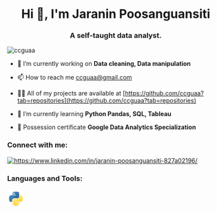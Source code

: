 <h1 align="center">Hi 👋, I'm Jaranin Poosanguansiti</h1>
<h3 align="center">A self-taught data analyst.</h3>

<p align="left"> <img src="https://komarev.com/ghpvc/?username=ccguaa&label=Profile%20views&color=0e75b6&style=flat" alt="ccguaa" /> </p>

- 🔭 I’m currently working on **Data cleaning, Data manipulation**

- 📫 How to reach me [ccguaa@gmail.com](ccguaa@gmail.com)

- 👨‍💻 All of my projects are available at [https://github.com/ccguaa?tab=repositories](https://github.com/ccguaa?tab=repositories)

- 🌱 I’m currently learning **Python Pandas, SQL, Tableau**

- 📄 Possession certificate **Google Data Analytics Specialization**

<h3 align="left">Connect with me:</h3>
<p align="left">
<a href="https://www.linkedin.com/in/jaranin-poosanguansiti-827a02196/" target="blank"><img align="center" src="https://raw.githubusercontent.com/rahuldkjain/github-profile-readme-generator/master/src/images/icons/Social/linked-in-alt.svg" alt="https://www.linkedin.com/in/jaranin-poosanguansiti-827a02196/" height="30" width="40" /></a>
</p>

<h3 align="left">Languages and Tools:</h3>
<p align="left"> <a href="https://www.python.org" target="_blank" rel="noreferrer"> <img src="https://raw.githubusercontent.com/devicons/devicon/master/icons/python/python-original.svg" alt="python" width="40" height="40"/> </a> </p>

